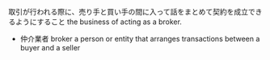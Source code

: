 取引が行われる際に、売り手と買い手の間に入って話をまとめて契約を成立できるようにすること
the business of acting as a broker.
- 仲介業者 broker
    a person or entity that arranges transactions between a buyer and a seller